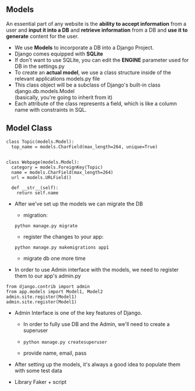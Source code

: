 ## Models
An essential part of any website is the **ability to accept information** from a user
and **input it into a DB** and **retrieve information** from a DB and **use it to generate**
content for the user.

- We use **Models** to incorporate a DB into a Django Project.
- Django comes equipped with **SQLite**
- If don't want to use SQLite, you can edit the **ENGINE** parameter used for DB in the
settings.py
- To create an **actual model**, we use a class structure inside of the relevant applications
models.py file
- This class object will be a subclass of Django's built-in class django.db.models.Model  
(basically, you're going to inherit from it)
- Each attribute of the class represents a field, which is like a column name with constraints
in SQL.

## Model Class
```
class Topic(models.Model):
  top_name = models.CharField(max_length=264, unique=True)


class Webpage(models.Model):
  category = models.ForeignKey(Topic)
  name = models.CharField(max_length=264)
  url = models.URLField()

  def __str__(self):
    return self.name
```
- After we've set up the models we can migrate the DB
  * migration:
  ```
  python manage.py migrate
  ```
  * register the changes to your app:
  ```
  python manage.py makemigrations app1
  ```
  * migrate db one more time

- In order to use Admin interface with the models, we need to register them to our
app's admin.py
```
from django.contrib import admin
from app.models import Model1, Model2
admin.site.register(Model1)
admin.site.register(Model1)
```
- Admin Interface is one of the key features of Django.
  * In order to fully use DB and the Admin, we'll need to create a superuser
  * ```
    python manage.py createsuperuser
    ```
  * provide name, email, pass

- After setting up the models, it's always a good idea to populate them with some
test data
- Library Faker + script  
